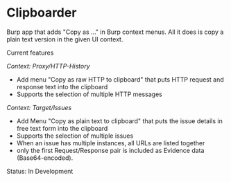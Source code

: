 # Clipboarder

Burp app that adds "Copy as ..." in Burp context menus. All it does is copy a plain text version in the given UI context.

Current features

_Context: Proxy/HTTP-History_
* Add menu "Copy as raw HTTP to clipboard" that puts HTTP request and response text into the clipboard
* Supports the selection of multiple HTTP messages

_Context: Target/Issues_
* Add Menu "Copy as plain text to clipboard" that puts the issue details in free text form into the clipboard
* Supports the selection of multiple issues
* When an issue has multiple instances, all URLs are listed together
* only the first Request/Response pair is included as Evidence data (Base64-encoded).

Status: In Development
